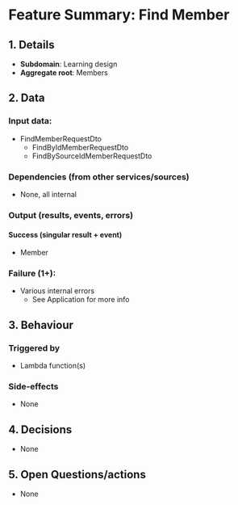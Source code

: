 # Feature Summary: Find Member

## 1. Details

- **Subdomain**: Learning design
- **Aggregate root**: Members

## 2. Data

### Input data:

- FindMemberRequestDto
  - FindByIdMemberRequestDto
  - FindBySourceIdMemberRequestDto

### Dependencies (from other services/sources)

- None, all internal

### Output (results, events, errors)

#### Success (singular result + event)

- Member

### Failure (1+):

- Various internal errors
  - See Application for more info

## 3. Behaviour

### Triggered by

- Lambda function(s)

### Side-effects

- None

## 4. Decisions

- None

## 5. Open Questions/actions

- None
